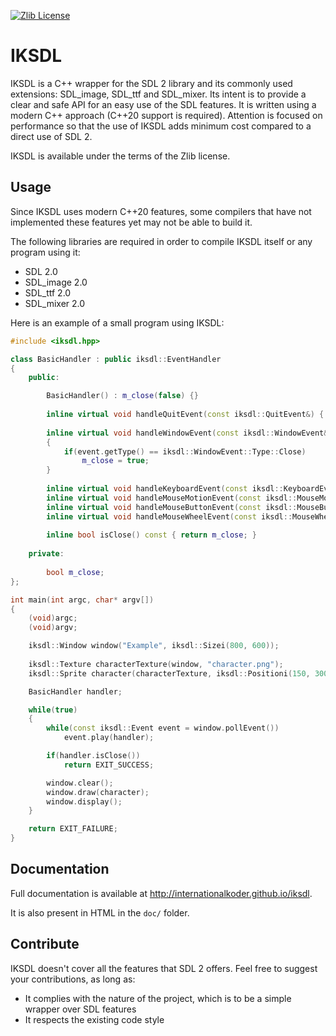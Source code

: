 [![Zlib License](https://img.shields.io/badge/license-Zlib-brightgreen.svg)](https://opensource.org/licenses/Zlib)

# IKSDL

IKSDL is a C++ wrapper for the SDL 2 library and its commonly used extensions: SDL_image, SDL_ttf and SDL_mixer.
Its intent is to provide a clear and safe API for an easy use of the SDL features.
It is written using a modern C++ approach (C++20 support is required).
Attention is focused on performance so that the use of IKSDL adds minimum cost compared to a direct use of SDL 2.

IKSDL is available under the terms of the Zlib license.

## Usage

Since IKSDL uses modern C++20 features, some compilers that have not implemented these features yet may not be able to build it.

The following libraries are required in order to compile IKSDL itself or any program using it:
* SDL 2.0
* SDL_image 2.0
* SDL_ttf 2.0
* SDL_mixer 2.0

Here is an example of a small program using IKSDL:

```c++
#include <iksdl.hpp>

class BasicHandler : public iksdl::EventHandler
{
    public:

        BasicHandler() : m_close(false) {}
        
        inline virtual void handleQuitEvent(const iksdl::QuitEvent&) { m_close = true; }
        
        inline virtual void handleWindowEvent(const iksdl::WindowEvent& event)
        {
            if(event.getType() == iksdl::WindowEvent::Type::Close)
                m_close = true;
        }
        
        inline virtual void handleKeyboardEvent(const iksdl::KeyboardEvent& event) {}
        inline virtual void handleMouseMotionEvent(const iksdl::MouseMotionEvent& event) {}
        inline virtual void handleMouseButtonEvent(const iksdl::MouseButtonEvent& event) {}
        inline virtual void handleMouseWheelEvent(const iksdl::MouseWheelEvent& event) {}
        
        inline bool isClose() const { return m_close; }
    
    private:
    
        bool m_close;
};

int main(int argc, char* argv[])
{
    (void)argc;
    (void)argv;

    iksdl::Window window("Example", iksdl::Sizei(800, 600));
    
    iksdl::Texture characterTexture(window, "character.png");
    iksdl::Sprite character(characterTexture, iksdl::Positioni(150, 300));

    BasicHandler handler;

    while(true)
    {
        while(const iksdl::Event event = window.pollEvent())
            event.play(handler);

        if(handler.isClose())
            return EXIT_SUCCESS;

        window.clear();
        window.draw(character);
        window.display();
    }

    return EXIT_FAILURE;
}
```

## Documentation

Full documentation is available at http://internationalkoder.github.io/iksdl.

It is also present in HTML in the `doc/` folder.

## Contribute

IKSDL doesn't cover all the features that SDL 2 offers. Feel free to suggest your contributions, as long as:
* It complies with the nature of the project, which is to be a simple wrapper over SDL features
* It respects the existing code style
